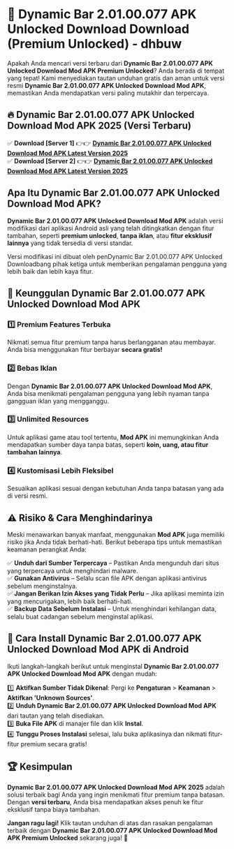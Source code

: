 # 🎯 Dynamic Bar 2.01.00.077 APK Unlocked Download  Download (Premium Unlocked) -  dhbuw

Apakah Anda mencari versi terbaru dari **Dynamic Bar 2.01.00.077 APK Unlocked Download Mod APK Premium Unlocked**? Anda berada di tempat yang tepat! Kami menyediakan tautan unduhan gratis dan aman untuk versi resmi **Dynamic Bar 2.01.00.077 APK Unlocked Download Mod APK**, memastikan Anda mendapatkan versi paling mutakhir dan terpercaya.

## 🔥 Dynamic Bar 2.01.00.077 APK Unlocked Download Mod APK 2025 (Versi Terbaru)

✅ **Download [Server 1]** 👉👉 [**Dynamic Bar 2.01.00.077 APK Unlocked Download Mod APK Latest Version 2025**](https://momento.my/?title=Dynamic_Bar_2.01.00.077_APK_Unlocked_Download)  
✅ **Download [Server 2]** 👉👉 [**Dynamic Bar 2.01.00.077 APK Unlocked Download Mod APK Latest Version 2025**](https://momento.my/?title=Dynamic_Bar_2.01.00.077_APK_Unlocked_Download)  

## Apa Itu Dynamic Bar 2.01.00.077 APK Unlocked Download Mod APK?

**Dynamic Bar 2.01.00.077 APK Unlocked Download Mod APK** adalah versi modifikasi dari aplikasi Android asli yang telah ditingkatkan dengan fitur tambahan, seperti **premium unlocked**, **tanpa iklan**, atau **fitur eksklusif lainnya** yang tidak tersedia di versi standar.

Versi modifikasi ini dibuat oleh penDynamic Bar 2.01.00.077 APK Unlocked Downloadbang pihak ketiga untuk memberikan pengalaman pengguna yang lebih baik dan lebih kaya fitur.

## 🎯 Keunggulan Dynamic Bar 2.01.00.077 APK Unlocked Download Mod APK

### 1️⃣ Premium Features Terbuka
Nikmati semua fitur premium tanpa harus berlangganan atau membayar. Anda bisa menggunakan fitur berbayar **secara gratis!**

### 2️⃣ Bebas Iklan
Dengan **Dynamic Bar 2.01.00.077 APK Unlocked Download Mod APK**, Anda bisa menikmati pengalaman pengguna yang lebih nyaman tanpa gangguan iklan yang mengganggu.

### 3️⃣ Unlimited Resources
Untuk aplikasi game atau tool tertentu, **Mod APK** ini memungkinkan Anda mendapatkan sumber daya tanpa batas, seperti **koin, uang, atau fitur tambahan lainnya**.

### 4️⃣ Kustomisasi Lebih Fleksibel
Sesuaikan aplikasi sesuai dengan kebutuhan Anda tanpa batasan yang ada di versi resmi.

## ⚠️ Risiko & Cara Menghindarinya

Meski menawarkan banyak manfaat, menggunakan **Mod APK** juga memiliki risiko jika Anda tidak berhati-hati. Berikut beberapa tips untuk memastikan keamanan perangkat Anda:

✅ **Unduh dari Sumber Terpercaya** – Pastikan Anda mengunduh dari situs yang terpercaya untuk menghindari malware.  
✅ **Gunakan Antivirus** – Selalu scan file APK dengan aplikasi antivirus sebelum menginstalnya.  
✅ **Jangan Berikan Izin Akses yang Tidak Perlu** – Jika aplikasi meminta izin yang mencurigakan, lebih baik berhati-hati.  
✅ **Backup Data Sebelum Instalasi** – Untuk menghindari kehilangan data, selalu buat cadangan sebelum menginstal aplikasi.

## 📌 Cara Install Dynamic Bar 2.01.00.077 APK Unlocked Download Mod APK di Android

Ikuti langkah-langkah berikut untuk menginstal **Dynamic Bar 2.01.00.077 APK Unlocked Download Mod APK** dengan mudah:

1️⃣ **Aktifkan Sumber Tidak Dikenal**: Pergi ke **Pengaturan** > **Keamanan** > **Aktifkan 'Unknown Sources'**.  
2️⃣ **Unduh Dynamic Bar 2.01.00.077 APK Unlocked Download Mod APK** dari tautan yang telah disediakan.  
3️⃣ **Buka File APK** di manajer file dan klik **Instal**.  
4️⃣ **Tunggu Proses Instalasi** selesai, lalu buka aplikasinya dan nikmati fitur-fitur premium secara gratis!

## 🏆 Kesimpulan

**Dynamic Bar 2.01.00.077 APK Unlocked Download Mod APK 2025** adalah solusi terbaik bagi Anda yang ingin menikmati fitur premium tanpa batasan. Dengan **versi terbaru**, Anda bisa mendapatkan akses penuh ke fitur eksklusif tanpa biaya tambahan.

**Jangan ragu lagi!** Klik tautan unduhan di atas dan rasakan pengalaman terbaik dengan **Dynamic Bar 2.01.00.077 APK Unlocked Download Mod APK Premium Unlocked** sekarang juga! 🚀
